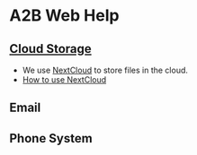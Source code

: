 # A2B Web Help

## [Cloud Storage](https://a2bcloud.link/login)
- We use [NextCloud](https://nextcloud.com/) to store files in the cloud.
- [How to use NextCloud](NextCloud/NextCloud.md)



## Email

## Phone System
